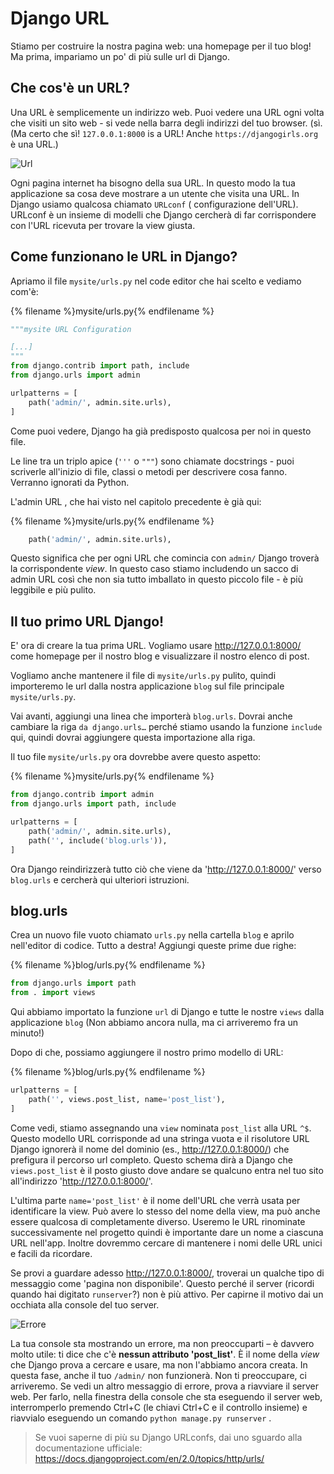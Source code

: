 # Django URL

Stiamo per costruire la nostra pagina web: una homepage per il tuo blog! Ma prima, impariamo un po' di più sulle url di Django.

## Che cos'è un URL?

Una URL è semplicemente un indirizzo web. Puoi vedere una URL ogni volta che visiti un sito web - si vede nella barra degli indirizzi del tuo browser. (sì. (Ma certo che sì! `127.0.0.1:8000` is a URL! Anche `https://djangogirls.org` è una URL.)

![Url](images/url.png)

Ogni pagina internet ha bisogno della sua URL. In questo modo la tua applicazione sa cosa deve mostrare a un utente che visita una URL. In Django usiamo qualcosa chiamato `URLconf` ( configurazione dell'URL). URLconf è un insieme di modelli che Django cercherà di far corrispondere con l'URL ricevuta per trovare la view giusta.

## Come funzionano le URL in Django?

Apriamo il file `mysite/urls.py` nel code editor che hai scelto e vediamo com'è:

{% filename %}mysite/urls.py{% endfilename %}

```python
"""mysite URL Configuration

[...]
"""
from django.contrib import path, include
from django.urls import admin

urlpatterns = [
    path('admin/', admin.site.urls),
]
```

Come puoi vedere, Django ha già predisposto qualcosa per noi in questo file.

Le line tra un triplo apice (`'''` o `"""`) sono chiamate docstrings - puoi scriverle all'inizio di file, classi o metodi per descrivere cosa fanno. Verranno ignorati da Python.

L'admin URL , che hai visto nel capitolo precedente è già qui:

{% filename %}mysite/urls.py{% endfilename %}

```python
    path('admin/', admin.site.urls),
```

Questo significa che per ogni URL che comincia con `admin/` Django troverà la corrispondente *view*. In questo caso stiamo includendo un sacco di admin URL così che non sia tutto imballato in questo piccolo file - è più leggibile e più pulito.

## Il tuo primo URL Django!

E' ora di creare la tua prima URL. Vogliamo usare http://127.0.0.1:8000/ come homepage per il nostro blog e visualizzare il nostro elenco di post.

Vogliamo anche mantenere il file di `mysite/urls.py` pulito, quindi importeremo le url dalla nostra applicazione `blog` sul file principale `mysite/urls.py`.

Vai avanti, aggiungi una linea che importerà `blog.urls`. Dovrai anche cambiare la riga `da django.urls…` perché stiamo usando la funzione `include` qui, quindi dovrai aggiungere questa importazione alla riga.

Il tuo file `mysite/urls.py` ora dovrebbe avere questo aspetto:

{% filename %}mysite/urls.py{% endfilename %}

```python
from django.contrib import admin
from django.urls import path, include

urlpatterns = [
    path('admin/', admin.site.urls),
    path('', include('blog.urls')),
]
```

Ora Django reindirizzerà tutto ciò che viene da 'http://127.0.0.1:8000/' verso `blog.urls` e cercherà qui ulteriori istruzioni.

## blog.urls

Crea un nuovo file vuoto chiamato `urls.py` nella cartella `blog` e aprilo nell'editor di codice. Tutto a destra! Aggiungi queste prime due righe:

{% filename %}blog/urls.py{% endfilename %}

```python
from django.urls import path
from . import views
```

Qui abbiamo importato la funzione `url` di Django e tutte le nostre `views` dalla applicazione `blog` (Non abbiamo ancora nulla, ma ci arriveremo fra un minuto!)

Dopo di che, possiamo aggiungere il nostro primo modello di URL:

{% filename %}blog/urls.py{% endfilename %}

```python
urlpatterns = [
    path('', views.post_list, name='post_list'),
]
```

Come vedi, stiamo assegnando una `view` nominata `post_list` alla URL `^$`. Questo modello URL corrisponde ad una stringa vuota e il risolutore URL Django ignorerà il nome del dominio (es., http://127.0.0.1:8000/) che prefigura il percorso url completo. Questo schema dirà a Django che `views.post_list` è il posto giusto dove andare se qualcuno entra nel tuo sito all'indirizzo 'http://127.0.0.1:8000/'.

L'ultima parte `name='post_list'` è il nome dell'URL che verrà usata per identificare la view. Può avere lo stesso del nome della view, ma può anche essere qualcosa di completamente diverso. Useremo le URL rinominate successivamente nel progetto quindi è importante dare un nome a ciascuna URL nell'app. Inoltre dovremmo cercare di mantenere i nomi delle URL unici e facili da ricordare.

Se provi a guardare adesso http://127.0.0.1:8000/, troverai un qualche tipo di messaggio come 'pagina non disponibile'. Questo perché il server (ricordi quando hai digitato `runserver`?) non è più attivo. Per capirne il motivo dai un occhiata alla console del tuo server.

![Errore](images/error1.png)

La tua console sta mostrando un errore, ma non preoccuparti – è davvero molto utile: ti dice che c'è **nessun attributo 'post_list'**. È il nome della *view* che Django prova a cercare e usare, ma non l'abbiamo ancora creata. In questa fase, anche il tuo `/admin/` non funzionerà. Non ti preoccupare, ci arriveremo. Se vedi un altro messaggio di errore, prova a riavviare il server web. Per farlo, nella finestra della console che sta eseguendo il server web, interromperlo premendo Ctrl+C (le chiavi Ctrl+C e il controllo insieme) e riavvialo eseguendo un comando `python manage.py runserver` .

> Se vuoi saperne di più su Django URLconfs, dai uno sguardo alla documentazione ufficiale: https://docs.djangoproject.com/en/2.0/topics/http/urls/